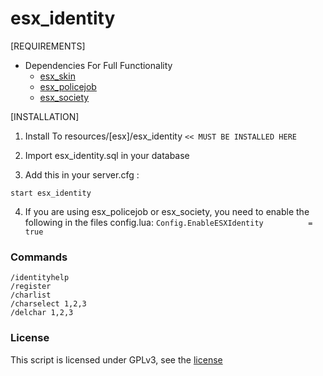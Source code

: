 # esx_identity

[REQUIREMENTS]

* Dependencies For Full Functionality
  * [esx_skin](https://github.com/ESX-Org/esx_skin)
  * [esx_policejob](https://github.com/ESX-Org/esx_policejob)
  * [esx_society](https://github.com/ESX-Org/esx_society)

[INSTALLATION]

1) Install To resources/[esx]/esx_identity
`<< MUST BE INSTALLED HERE`
2) Import esx_identity.sql in your database

3) Add this in your server.cfg :

```
start esx_identity
```

4) If you are using esx_policejob or esx_society, you need to enable the following in the files config.lua:
```Config.EnableESXIdentity          = true```

### Commands
```
/identityhelp
/register
/charlist
/charselect 1,2,3
/delchar 1,2,3
```

### License
This script is licensed under GPLv3, see the [license](LICENSE)
